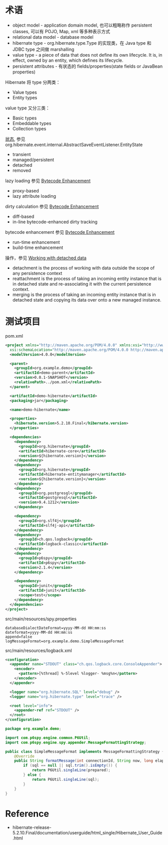 # 术语
- object model - application domain model, 也可以粗略称作 persistent classes, 可以有 POJO, Map, xml 等多种表示方式
- relational data model - database model
- hibernate type - org.hibernate.type.Type 的实现类，在 Java type 和 JDBC type 之间做 marshalling
- value type - a piece of data that does not define its own lifecycle. It is, in effect, owned by an entity, which defines its lifecycle.
- persistent attributes - 有状态的 fields/properties(state fields or JavaBean properties)


Hibernate 将 type 分两类：
- Value types
- Entity types


value type 又分三类：
- Basic types
- Embeddable types
- Collection types


[状态](/persistence-contexts/README.md), 参见 org.hibernate.event.internal.AbstractSaveEventListener.EntityState
- transient
- managed/persistent
- detached
- removed


lazy loading 参见 [Bytecode Enhancement](/persistence-contexts/02.md)
- proxy-based
- lazy attribute loading


dirty calculation 参见 [Bytecode Enhancement](/persistence-contexts/02.md)
- diff-based
- in-line bytecode-enhanced  dirty tracking


bytecode enhancement 参见 [Bytecode Enhancement](/persistence-contexts/02.md)
- run-time enhancement
- build-time enhancement


操作，参见 [Working with detached data](/persistence-contexts/10.md)
- detachment is the process of working with data outside the scope of any persistence context
- reattachment is the process of taking an incoming entity instance that is in detached state and re-associating it with the current persistence context.
- merging is the process of taking an incoming entity instance that is in detached state and copying its data over onto a new managed instance.


# 测试项目
pom.xml
```xml
<project xmlns="http://maven.apache.org/POM/4.0.0" xmlns:xsi="http://www.w3.org/2001/XMLSchema-instance"
  xsi:schemaLocation="http://maven.apache.org/POM/4.0.0 http://maven.apache.org/xsd/maven-4.0.0.xsd">
  <modelVersion>4.0.0</modelVersion>

  <parent>
    <groupId>org.example.demo</groupId>
    <artifactId>demo-parent</artifactId>
    <version>0.0.1-SNAPSHOT</version>
    <relativePath>../pom.xml</relativePath>
  </parent>

  <artifactId>demo-hibernate</artifactId>
  <packaging>jar</packaging>

  <name>demo-hibernate</name>

  <properties>
    <hibernate.version>5.2.10.Final</hibernate.version>
  </properties>

  <dependencies>
    <dependency>
      <groupId>org.hibernate</groupId>
      <artifactId>hibernate-core</artifactId>
      <version>${hibernate.version}</version>
    </dependency>
    <dependency>
      <groupId>org.hibernate</groupId>
      <artifactId>hibernate-entitymanager</artifactId>
      <version>${hibernate.version}</version>
    </dependency>
    <dependency>
      <groupId>org.postgresql</groupId>
      <artifactId>postgresql</artifactId>
      <version>9.4.1212</version>
    </dependency>

    <dependency>
      <groupId>org.slf4j</groupId>
      <artifactId>slf4j-api</artifactId>
    </dependency>
    <dependency>
      <groupId>ch.qos.logback</groupId>
      <artifactId>logback-classic</artifactId>
    </dependency>
    <dependency>
      <groupId>p6spy</groupId>
      <artifactId>p6spy</artifactId>
      <version>2.1.4</version>
    </dependency>

    <dependency>
      <groupId>junit</groupId>
      <artifactId>junit</artifactId>
      <scope>test</scope>
    </dependency>
  </dependencies>
</project>
```


src/main/resources/spy.properties
```
databaseDialectDateFormat=yyyy-MM-dd HH:mm:ss
dateformat=yyyy-MM-dd HH:mm:ss
append=false
logMessageFormat=org.example.demo.SimpleMessageFormat
```


src/main/resources/logback.xml
```xml
<configuration>
  <appender name="STDOUT" class="ch.qos.logback.core.ConsoleAppender">
    <encoder>
      <pattern>[%thread] %-5level %logger- %msg%n</pattern>
    </encoder>
  </appender>

  <logger name="org.hibernate.SQL" level="debug" />
  <logger name="org.hibernate.type" level="trace" />

  <root level="info">
    <appender-ref ref="STDOUT" />
  </root>
</configuration>
```


```java
package org.example.demo;

import com.p6spy.engine.common.P6Util;
import com.p6spy.engine.spy.appender.MessageFormattingStrategy;

public class SimpleMessageFormat implements MessageFormattingStrategy {
    @Override
    public String formatMessage(int connectionId, String now, long elapsed, String category, String prepared, String sql) {
        if (sql == null || sql.trim().isEmpty()) {
            return P6Util.singleLine(prepared);
        } else {
            return P6Util.singleLine(sql);
        }
    }
}
```


# Reference
- hibernate-release-5.2.10.Final/documentation/userguide/html_single/Hibernate_User_Guide.html
